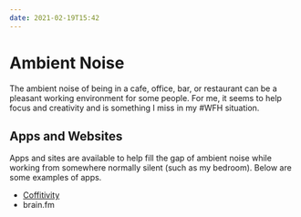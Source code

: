 ```yaml
---
date: 2021-02-19T15:42
---
```


# Ambient Noise

The ambient noise of being in a cafe, office, bar, or restaurant can be a
pleasant working environment for some people. For me, it seems to help focus and
creativity and is something I miss in my #WFH situation.

## Apps and Websites

Apps and sites are available to help fill the gap of ambient noise while working
from somewhere normally silent (such as my bedroom). Below are some examples of
apps.

* [Coffitivity](https://coffitivity.com/)
* brain.fm
